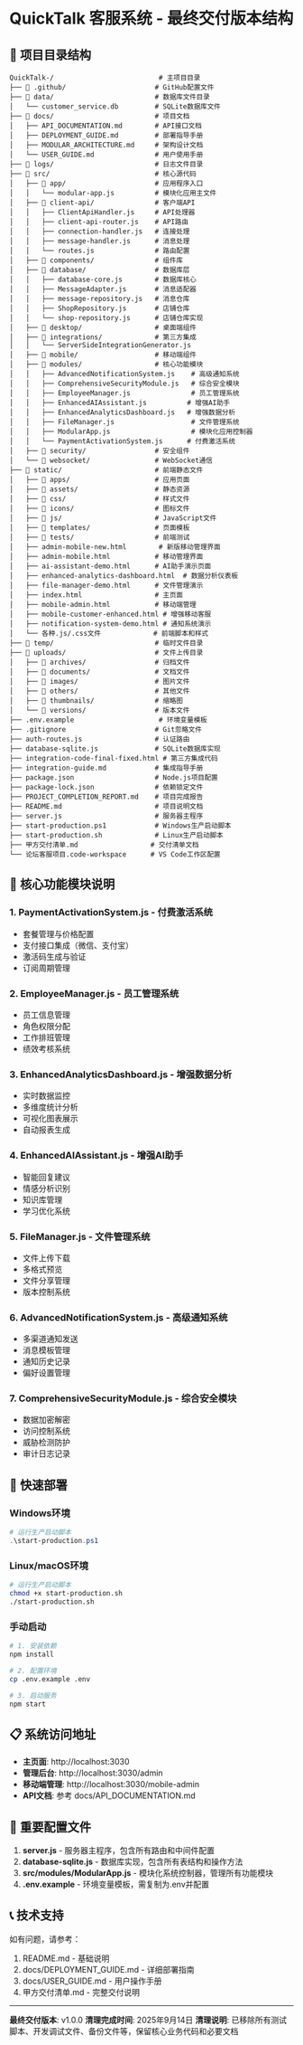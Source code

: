 # QuickTalk 客服系统 - 最终交付版本结构

## 📂 项目目录结构

```
QuickTalk-/                          # 主项目目录
├── 📁 .github/                      # GitHub配置文件
├── 📁 data/                         # 数据库文件目录
│   └── customer_service.db         # SQLite数据库文件
├── 📁 docs/                         # 项目文档
│   ├── API_DOCUMENTATION.md        # API接口文档
│   ├── DEPLOYMENT_GUIDE.md         # 部署指导手册
│   ├── MODULAR_ARCHITECTURE.md     # 架构设计文档
│   └── USER_GUIDE.md               # 用户使用手册
├── 📁 logs/                         # 日志文件目录
├── 📁 src/                          # 核心源代码
│   ├── 📁 app/                      # 应用程序入口
│   │   └── modular-app.js          # 模块化应用主文件
│   ├── 📁 client-api/               # 客户端API
│   │   ├── ClientApiHandler.js     # API处理器
│   │   ├── client-api-router.js    # API路由
│   │   ├── connection-handler.js   # 连接处理
│   │   ├── message-handler.js      # 消息处理
│   │   └── routes.js               # 路由配置
│   ├── 📁 components/               # 组件库
│   ├── 📁 database/                 # 数据库层
│   │   ├── database-core.js        # 数据库核心
│   │   ├── MessageAdapter.js       # 消息适配器
│   │   ├── message-repository.js   # 消息仓库
│   │   ├── ShopRepository.js       # 店铺仓库
│   │   └── shop-repository.js      # 店铺仓库实现
│   ├── 📁 desktop/                  # 桌面端组件
│   ├── 📁 integrations/             # 第三方集成
│   │   └── ServerSideIntegrationGenerator.js
│   ├── 📁 mobile/                   # 移动端组件
│   ├── 📁 modules/                  # 核心功能模块
│   │   ├── AdvancedNotificationSystem.js    # 高级通知系统
│   │   ├── ComprehensiveSecurityModule.js   # 综合安全模块
│   │   ├── EmployeeManager.js               # 员工管理系统
│   │   ├── EnhancedAIAssistant.js          # 增强AI助手
│   │   ├── EnhancedAnalyticsDashboard.js   # 增强数据分析
│   │   ├── FileManager.js                   # 文件管理系统
│   │   ├── ModularApp.js                    # 模块化应用控制器
│   │   └── PaymentActivationSystem.js      # 付费激活系统
│   ├── 📁 security/                 # 安全组件
│   └── 📁 websocket/                # WebSocket通信
├── 📁 static/                       # 前端静态文件
│   ├── 📁 apps/                     # 应用页面
│   ├── 📁 assets/                   # 静态资源
│   ├── 📁 css/                      # 样式文件
│   ├── 📁 icons/                    # 图标文件
│   ├── 📁 js/                       # JavaScript文件
│   ├── 📁 templates/                # 页面模板
│   ├── 📁 tests/                    # 前端测试
│   ├── admin-mobile-new.html        # 新版移动管理界面
│   ├── admin-mobile.html           # 移动管理界面
│   ├── ai-assistant-demo.html      # AI助手演示页面
│   ├── enhanced-analytics-dashboard.html  # 数据分析仪表板
│   ├── file-manager-demo.html      # 文件管理演示
│   ├── index.html                  # 主页面
│   ├── mobile-admin.html           # 移动端管理
│   ├── mobile-customer-enhanced.html # 增强移动客服
│   ├── notification-system-demo.html # 通知系统演示
│   └── 各种.js/.css文件             # 前端脚本和样式
├── 📁 temp/                         # 临时文件目录
├── 📁 uploads/                      # 文件上传目录
│   ├── 📁 archives/                 # 归档文件
│   ├── 📁 documents/                # 文档文件
│   ├── 📁 images/                   # 图片文件
│   ├── 📁 others/                   # 其他文件
│   ├── 📁 thumbnails/               # 缩略图
│   └── 📁 versions/                 # 版本文件
├── .env.example                     # 环境变量模板
├── .gitignore                      # Git忽略文件
├── auth-routes.js                  # 认证路由
├── database-sqlite.js              # SQLite数据库实现
├── integration-code-final-fixed.html # 第三方集成代码
├── integration-guide.md            # 集成指导手册
├── package.json                    # Node.js项目配置
├── package-lock.json               # 依赖锁定文件
├── PROJECT_COMPLETION_REPORT.md    # 项目完成报告
├── README.md                       # 项目说明文档
├── server.js                       # 服务器主程序
├── start-production.ps1            # Windows生产启动脚本
├── start-production.sh             # Linux生产启动脚本
├── 甲方交付清单.md                  # 交付清单文档
└── 论坛客服项目.code-workspace      # VS Code工作区配置
```

## 🎯 核心功能模块说明

### 1. PaymentActivationSystem.js - 付费激活系统
- 套餐管理与价格配置
- 支付接口集成（微信、支付宝）
- 激活码生成与验证
- 订阅周期管理

### 2. EmployeeManager.js - 员工管理系统  
- 员工信息管理
- 角色权限分配
- 工作排班管理
- 绩效考核系统

### 3. EnhancedAnalyticsDashboard.js - 增强数据分析
- 实时数据监控
- 多维度统计分析
- 可视化图表展示
- 自动报表生成

### 4. EnhancedAIAssistant.js - 增强AI助手
- 智能回复建议
- 情感分析识别
- 知识库管理
- 学习优化系统

### 5. FileManager.js - 文件管理系统
- 文件上传下载
- 多格式预览
- 文件分享管理
- 版本控制系统

### 6. AdvancedNotificationSystem.js - 高级通知系统
- 多渠道通知发送
- 消息模板管理
- 通知历史记录
- 偏好设置管理

### 7. ComprehensiveSecurityModule.js - 综合安全模块
- 数据加密解密
- 访问控制系统
- 威胁检测防护
- 审计日志记录

## 🚀 快速部署

### Windows环境
```powershell
# 运行生产启动脚本
.\start-production.ps1
```

### Linux/macOS环境
```bash
# 运行生产启动脚本
chmod +x start-production.sh
./start-production.sh
```

### 手动启动
```bash
# 1. 安装依赖
npm install

# 2. 配置环境
cp .env.example .env

# 3. 启动服务
npm start
```

## 📋 系统访问地址

- **主页面**: http://localhost:3030
- **管理后台**: http://localhost:3030/admin  
- **移动端管理**: http://localhost:3030/mobile-admin
- **API文档**: 参考 docs/API_DOCUMENTATION.md

## 🔧 重要配置文件

1. **server.js** - 服务器主程序，包含所有路由和中间件配置
2. **database-sqlite.js** - 数据库实现，包含所有表结构和操作方法
3. **src/modules/ModularApp.js** - 模块化系统控制器，管理所有功能模块
4. **.env.example** - 环境变量模板，需复制为.env并配置

## 📞 技术支持

如有问题，请参考：
1. README.md - 基础说明
2. docs/DEPLOYMENT_GUIDE.md - 详细部署指南
3. docs/USER_GUIDE.md - 用户操作手册
4. 甲方交付清单.md - 完整交付说明

---
**最终交付版本**: v1.0.0
**清理完成时间**: 2025年9月14日
**清理说明**: 已移除所有测试脚本、开发调试文件、备份文件等，保留核心业务代码和必要文档
